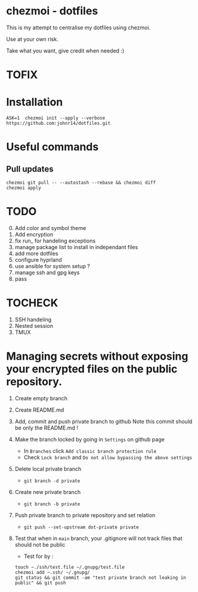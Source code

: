 chezmoi - dotfiles
===========

This is my attempt to centralise my dotfiles using chezmoi.

Use at your own risk.

Take what you want, give credit when needed :)

# TOFIX


# Installation
`ASK=1 
chezmoi init --apply --verbose https://github.com:johnr14/dotfiles.git`


# Useful commands

## Pull updates
```
chezmoi git pull -- --autostash --rebase && chezmoi diff
chezmoi apply
```

# TODO

0. Add color and symbol theme
1. Add encryption
2. fix run_ for handeling exceptions
3. manage package list to install in independant files
4. add more dotfiles
5. configure hyprland
7. use ansible for system setup ?
8. manage ssh and gpg keys
9. pass


# TOCHECK

1. SSH handeling
2. Nested session
3. TMUX

# Managing secrets without exposing your encrypted files on the public repository.

1. Create empty branch

2. Create README.md

3. Add, commit and push private branch to github
   Note this commit should be only the README.md !

4. Make the branch locked by going in `Settings` on github page
   - In `Branches` click `Add classic branch protection rule`
   - Check `Lock branch` and `Do not allow bypassing the above settings`

5. Delete local private branch
   - `git branch -d private`

6. Create new private branch
   - `git branch -b private`

7. Push private branch to private repository and set relation
   - `git push --set-upstream dot-private private`

8. Test that when in `main` branch, your .gitignore will not track files that should not be public
   - Test for by : 
   ```
   touch ~./ssh/test.file ~/.gnupg/test.file
   chezmoi add ~.ssh/ ~/.gnupg/
   git status && git commit -am "test private branch not leaking in public" && git push
   ```
